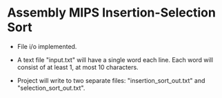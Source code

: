 # Assembly MIPS Insertion-Selection Sort
 
- File i/o implemented. 

- A text file "input.txt" will have a single word each line. Each word will consist of at least 1, at most 10 characters.

- Project will write to two separate files: "insertion_sort_out.txt" and "selection_sort_out.txt".